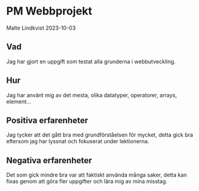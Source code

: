# PM Webbprojekt

Malte Lindkvist 2023-10-03

## Vad

Jag har gjort en uppgift som testat alla grunderna i webbutveckling.

## Hur

Jag har använt mig av det mesta, olika datatyper, operatorer, arrays, element...

## Positiva erfarenheter

Jag tycker att det gått bra med grundförståelsen för mycket, detta gick bra eftersom jag har lyssnat och fokuserat under lektionerna.

## Negativa erfarenheter

Det som gick mindre bra var att faktiskt använda många saker, detta kan fixas genom att göra fler uppgifter och lära mig av mina misstag.
